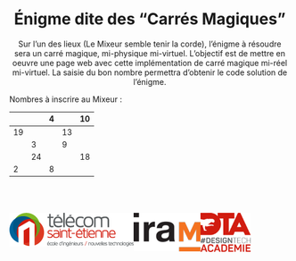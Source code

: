 <h1 text align="center">Énigme dite des “Carrés Magiques”</h1>

<p text align="center">Sur l’un des lieux (Le Mixeur semble tenir la corde), l’énigme à résoudre sera un carré magique, mi-physique mi-virtuel.
L’objectif est de mettre en oeuvre une page web avec cette implémentation de carré magique mi-réel mi-virtuel. La saisie du bon nombre permettra d’obtenir le code solution de l’énigme.</p>

<p>Nombres à inscrire au Mixeur :</p>

|    |    |  4 |    | 10 |
|----|----|----|----|----|
| 19 |    |    | 13 |    |
|    |  3 |    |  9 |    |
|    | 24 |    |    | 18 |
|  2 |    |  8 |    |    |

<br><br><br>
<img src="logo-telecom.png" img align="left">  <img src="logo-iram.png" img align="left">  <img src="logo-dta.png" width="90" img align="left">





